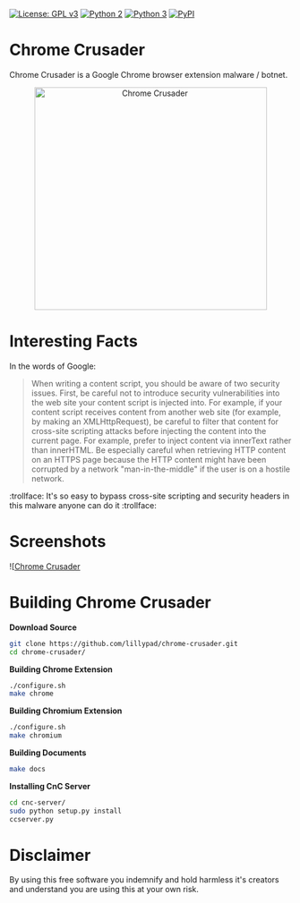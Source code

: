 [![License: GPL v3](https://img.shields.io/badge/License-GPL%20v3-blue.svg)](https://github.com/lillypad/chrome-crusader/blob/master/LICENSE)
[![Python 2](https://img.shields.io/badge/Python-2-brightgreen.svg)](https://github.com/lillypad/chrome-crusader/)
[![Python 3](https://img.shields.io/badge/Python-3-brightgreen.svg)](https://github.com/lillypad/chrome-crusader/)
[![PyPI](https://img.shields.io/pypi/v/nine.svg)](https://github.com/lillypad/chrome-crusader/)

# Chrome Crusader

Chrome Crusader is a Google Chrome browser extension malware / botnet.

<p align="center">
<img src="https://github.com/lillypad/chrome-crusader/raw/master/docs/presentation/img/chrome_pony_evil.png" alt="Chrome Crusader" width="415px" height="398px">
</p>

# Interesting Facts

In the words of Google:

> When writing a content script, you should be aware of two security issues. First, be careful not to introduce security vulnerabilities into the web site your content script is injected into. For example, if your content script receives content from another web site (for example, by making an XMLHttpRequest), be careful to filter that content for cross-site scripting attacks before injecting the content into the current page. For example, prefer to inject content via innerText rather than innerHTML. Be especially careful when retrieving HTTP content on an HTTPS page because the HTTP content might have been corrupted by a network "man-in-the-middle" if the user is on a hostile network.

:trollface: It's so easy to bypass cross-site scripting and security headers in this malware anyone can do it :trollface:

# Screenshots
![[Chrome Crusader](https://github.com/lillypad/chrome-crusader/raw/develop/img/screenshot_0.png)

# Building Chrome Crusader

**Download Source**
```bash
git clone https://github.com/lillypad/chrome-crusader.git
cd chrome-crusader/
```

**Building Chrome Extension**
```bash
./configure.sh
make chrome
```

**Building Chromium Extension**
```bash
./configure.sh
make chromium
```

**Building Documents**
```bash
make docs
```

**Installing CnC Server**
```bash
cd cnc-server/
sudo python setup.py install
ccserver.py
```

# Disclaimer

By using this free software you indemnify and hold harmless it's creators and understand you are using this at your own risk.
